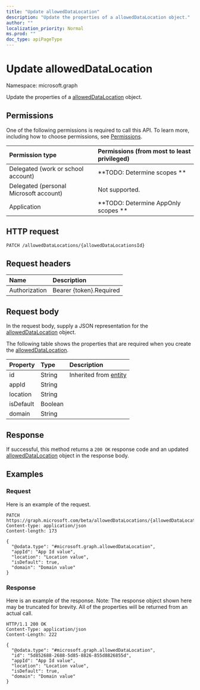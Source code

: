 ```yaml
---
title: "Update allowedDataLocation"
description: "Update the properties of a allowedDataLocation object."
author: ""
localization_priority: Normal
ms.prod: ""
doc_type: apiPageType
---
```


# Update allowedDataLocation

Namespace: microsoft.graph

Update the properties of a [allowedDataLocation](../resources/alloweddatalocation.md) object.

## Permissions
One of the following permissions is required to call this API. To learn more, including how to choose permissions, see [Permissions](/concepts/permissions-reference.md).

|Permission type|Permissions (from most to least privileged)|
|:---|:---|
|Delegated (work or school account)|**TODO: Determine scopes **|
|Delegated (personal Microsoft account)|Not supported.|
|Application|**TODO: Determine AppOnly scopes **|

## HTTP request
<!-- {
  "blockType": "ignored"
}
-->
``` http
PATCH /allowedDataLocations/{allowedDataLocationsId}
```

## Request headers
|Name|Description|
|:---|:---|
|Authorization|Bearer {token}.Required|

## Request body
In the request body, supply a JSON representation for the [allowedDataLocation](../resources/alloweddatalocation.md) object.

The following table shows the properties that are required when you create the [allowedDataLocation](../resources/alloweddatalocation.md).

|Property|Type|Description|
|:---|:---|:---|
|id|String| Inherited from [entity](../resources/entity.md)|
|appId|String||
|location|String||
|isDefault|Boolean||
|domain|String||



## Response
If successful, this method returns a `200 OK` response code and an updated [allowedDataLocation](../resources/alloweddatalocation.md) object in the response body.

## Examples

### Request
Here is an example of the request.
<!-- {
  "blockType": "request",
  "name": "update_alloweddatalocation"
}
-->
``` http
PATCH https://graph.microsoft.com/beta/allowedDataLocations/{allowedDataLocationsId}
Content-type: application/json
Content-length: 173

{
  "@odata.type": "#microsoft.graph.allowedDataLocation",
  "appId": "App Id value",
  "location": "Location value",
  "isDefault": true,
  "domain": "Domain value"
}
```

### Response
Here is an example of the response. Note: The response object shown here may be truncated for brevity. All of the properties will be returned from an actual call.
<!-- {
  "blockType": "response",
  "truncated": true
}
-->
``` http
HTTP/1.1 200 OK
Content-Type: application/json
Content-Length: 222

{
  "@odata.type": "#microsoft.graph.allowedDataLocation",
  "id": "5d852688-2688-5d85-8826-855d8826855d",
  "appId": "App Id value",
  "location": "Location value",
  "isDefault": true,
  "domain": "Domain value"
}
```

